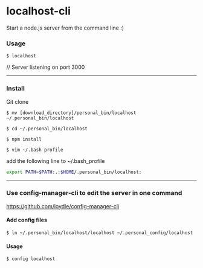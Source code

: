 localhost-cli 
===========================

Start a node.js server from the command line :)

### Usage
`$ localhost` 

// Server listening on port 3000  

----------
### Install 
Git clone

`$ mv [download_directory]/personal_bin/localhost ~/.personal_bin/localhost`

`$ cd ~/.personal_bin/localhost`

`$ npm install`

`$ vim ~/.bash profile`


add the following line to ~/.bash_profile 

```bash
export PATH=$PATH:.:$HOME/.personal_bin/localhost:

```
----------

###  Use config-manager-cli to edit the server in one command
https://github.com/loydle/config-manager-cli

#### Add config files
`$ ln ~/.personal_bin/localhost/localhost ~/.personal_config/localhost`

#### Usage
`$ config localhost`

